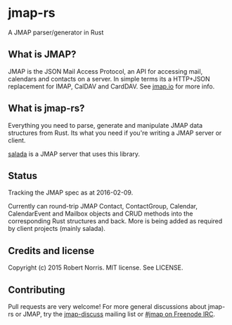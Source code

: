 # jmap-rs

A JMAP parser/generator in Rust

## What is JMAP?

JMAP is the JSON Mail Access Protocol, an API for accessing mail, calendars and
contacts on a server. In simple terms its a HTTP+JSON replacement for IMAP,
CalDAV and CardDAV. See [jmap.io](http://jmap.io/) for more info.

## What is jmap-rs?

Everything you need to parse, generate and manipulate JMAP data structures from
Rust. Its what you need if you're writing a JMAP server or client.

[salada](https://github.com/robn/salada) is a JMAP server that uses this
library.

## Status

Tracking the JMAP spec as at 2016-02-09.

Currently can round-trip JMAP Contact, ContactGroup, Calendar, CalendarEvent
and Mailbox objects and CRUD methods into the corresponding Rust structures and
back. More is being added as required by client projects (mainly salada).

## Credits and license

Copyright (c) 2015 Robert Norris. MIT license. See LICENSE.

## Contributing

Pull requests are very welcome! For more general discussions about jmap-rs or
JMAP, try the
[jmap-discuss](https://groups.google.com/forum/#!forum/jmap-discuss) mailing
list or [#jmap on Freenode IRC](http://webchat.freenode.net/?channels=jmap).

